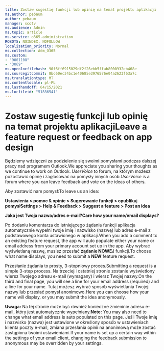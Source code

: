 ```yaml
---
title: Zostaw sugestię funkcji lub opinię na temat projektu aplikacji
ms.author: pebaum
author: pebaum
manager: scotv
ms.audience: Admin
ms.topic: article
ms.service: o365-administration
ROBOTS: NOINDEX, NOFOLLOW
localization_priority: Normal
ms.collection: Adm_O365
ms.custom:
- "9001108"
- "3069"
ms.openlocfilehash: 90f6ff6915029df2f26ebb5ffab8000932eb468e
ms.sourcegitcommit: 8bc60ec34bc1e40685e3976576e04a2623f63a7c
ms.translationtype: MT
ms.contentlocale: pl-PL
ms.lasthandoff: 04/15/2021
ms.locfileid: "51836541"
---
```

# <a name="leave-a-feature-request-or-feedback-on-app-design"></a><span data-ttu-id="5dd62-102">Zostaw sugestię funkcji lub opinię na temat projektu aplikacji</span><span class="sxs-lookup"><span data-stu-id="5dd62-102">Leave a feature request or feedback on app design</span></span>

<span data-ttu-id="5dd62-103">Będziemy wdzięczni za podzielenie się swoimi pomysłami podczas dalszej pracy nad programem Outlook.</span><span class="sxs-lookup"><span data-stu-id="5dd62-103">We appreciate you sharing your thoughts as we continue to work on Outlook.</span></span> <span data-ttu-id="5dd62-104">*UserVoice* to forum, na którym możesz pozostawić opinię i zagłosować na pomysły innych osób.</span><span class="sxs-lookup"><span data-stu-id="5dd62-104">*UserVoice* is a forum where you can leave feedback and vote on the ideas of others.</span></span>  

<span data-ttu-id="5dd62-105">Aby zostawić nam pomysł:</span><span class="sxs-lookup"><span data-stu-id="5dd62-105">To leave us an idea:</span></span> 

<span data-ttu-id="5dd62-106">**Ustawienia > pomoc & opinie > Sugerowanie funkcji > opublikuj pomysł**</span><span class="sxs-lookup"><span data-stu-id="5dd62-106">**Settings > Help & Feedback > Suggest a feature > Post an idea**</span></span> 

<span data-ttu-id="5dd62-107">**Jaka jest Twoja nazwa/adres e-mail?**</span><span class="sxs-lookup"><span data-stu-id="5dd62-107">**Care how your name/email displays?**</span></span>

<span data-ttu-id="5dd62-108">Po dodaniu komentarza do istniejącego żądania funkcji aplikacja automatycznie wypełni twoje imię i nazwisko (nazwę) lub adres e-mail z podstawowego konta ustawionego w aplikacji.</span><span class="sxs-lookup"><span data-stu-id="5dd62-108">When you add a comment to an existing feature request, the app will auto populate either your name or email address from your primary account set up in the app.</span></span> <span data-ttu-id="5dd62-109">Aby wybrać wyświetlaną nazwę, musisz przesłać **żądanie NOWEJ** funkcji.</span><span class="sxs-lookup"><span data-stu-id="5dd62-109">To choose what name displays, you need to submit a **NEW** feature request.</span></span> 

<span data-ttu-id="5dd62-110">Przesłanie żądania to prosty, 3-stopniowy proces.</span><span class="sxs-lookup"><span data-stu-id="5dd62-110">Submitting a request is a simple 3-step process.</span></span> <span data-ttu-id="5dd62-111">Na trzeciej i ostatniej stronie zostanie wyświetlony wiersz Twojego adresu e-mail (wymagany) i wiersz Twojej nazwy.</span><span class="sxs-lookup"><span data-stu-id="5dd62-111">On the third and final page, you will see a line for your email address (required) and a line for your name.</span></span> <span data-ttu-id="5dd62-112">Tutaj możesz wybrać sposób wyświetlania Twojej nazwy lub przesłać pomysł anonimowo.</span><span class="sxs-lookup"><span data-stu-id="5dd62-112">Here you can choose how your name will display, or you may submit the idea anonymously.</span></span> 

<span data-ttu-id="5dd62-113">**Uwaga:** Na tej stronie może być również konieczne zmieninie adresu e-mail, który jest automatycznie wypełniany.</span><span class="sxs-lookup"><span data-stu-id="5dd62-113">**Note:** You may also need to change what email address is auto populated on this page.</span></span> <span data-ttu-id="5dd62-114">Jeśli Twoje imię i nazwisko (nazwa) jest ustawione w określony sposób w ustawieniach klienta poczty e-mail, zmiana przesłania opinii na anonimową może zostać zastąpiona twoimi ustawieniami.</span><span class="sxs-lookup"><span data-stu-id="5dd62-114">If your name is set up a certain way within the settings of your email client, changing the feedback submission to anonymous may be overridden by your settings.</span></span> 
